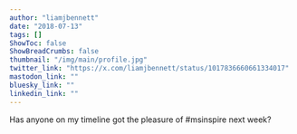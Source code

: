 ```yaml
---
author: "liamjbennett"
date: "2018-07-13"
tags: []
ShowToc: false
ShowBreadCrumbs: false
thumbnail: "/img/main/profile.jpg"
twitter_link: "https://x.com/liamjbennett/status/1017836660661334017"
mastodon_link: ""
bluesky_link: ""
linkedin_link: ""
---
```


Has anyone on my timeline got the pleasure of #msinspire next week?

